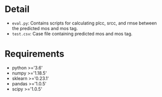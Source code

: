 # Detail
* `eval.py`: Contains scripts for calculating plcc, srcc, and rmse between the predicted mos and mos tag.
* `test.csv`: Case file containing predicted mos and mos tag.
# Requirements
* python >='3.6'
* numpy >='1.18.5' 
* sklearn >='0.23.1'
* pandas >='1.0.5'
* scipy >='1.0.5'
